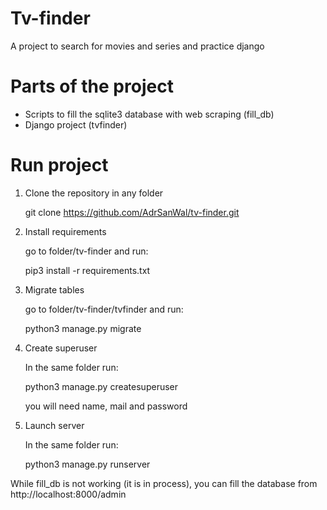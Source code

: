 Tv-finder
=
A project to search for movies and series and practice django


Parts of the project
=
* Scripts to fill the sqlite3 database with web scraping (fill_db)
* Django project (tvfinder)

Run project
=
1. Clone the repository in any folder

      git clone https://github.com/AdrSanWal/tv-finder.git

2. Install requirements

      go to folder/tv-finder and run:
      
      pip3 install -r requirements.txt

3. Migrate tables

      go to folder/tv-finder/tvfinder and run:
      
      python3 manage.py migrate
  
4. Create superuser

      In the same folder run:
      
      python3 manage.py createsuperuser
      
      you will need name, mail and password
  
5. Launch server

      In the same folder run:
      
      python3 manage.py runserver
  
While fill_db is not working (it is in process),
you can fill the database from http://localhost:8000/admin


